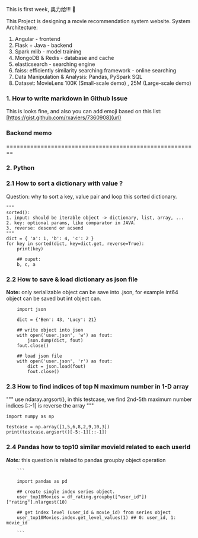 This is first week, 奥力给!!! :facepunch:

This Project is designing a movie recommendation system website.
System Architecture:
1. Angular - frontend
2. Flask + Java - backend
3. Spark mlib - model training
4. MongoDB & Redis - database and cache
5. elasticsearch - searching engine
6. faiss: efficiently similarity searching framework - online searching
7. Data Manipulation & Analysis: Pandas, PySpark SQL
8. Dataset: MovieLens 100K (Small-scale demo) , 25M (Large-scale demo)

### 1. **How to write markdown in Github Issue** 
This is looks fine, and also you can add emoji based on this list: [https://gist.github.com/rxaviers/7360908](url)

### Backend memo
========================================================
### 2. **Python**
### 2.1 How to sort a dictionary with value ?
Question: why to sort a key, value pair and loop this sorted dictionary.

```
"""
sorted():
1. input: should be iterable object -> dictionary, list, array, ...
2. key: optional params, like comparator in JAVA.
3. reverse: descend or acsend
"""
dict = { 'a': 1, 'b': 4, 'c': 2 }
for key in sorted(dict, key=dict.get, reverse=True):
    print(key)

    ## ouput:
    b, c, a

```

### 2.2 How to save & load dictionary as json file

**Note:** only serializable object can be save into .json, for example int64 object can be saved but int object can.

```
    import json

    dict = {'Ben': 43, 'Lucy': 21}

    ## write object into json
    with open('user.json', 'w') as fout:
        json.dump(dict, fout)
	fout.close()

	## load json file
	with open('user.json', 'r') as fout:
	    dict = json.load(fout)
	    fout.close()
```

### 2.3 How to find indices of top N maximum number in 1-D array

"""
use ndaray.argsort(), in this testcase, we find 2nd-5th maximum number indices
[::-1] is reverse the array
"""

```
import numpy as np

testcase = np.array([1,5,6,8,2,9,10,3])
print(testcase.argsort()[-5:-1][::-1])
```

### 2.4 Pandas how to top10 similar movieId related to each userId
***Note:*** this question is related to pandas groupby object operation


	    ```

	    import pandas as pd

	    ## create single index series object.
	    user_top10Movies = df_rating.groupby(["user_id"])["rating"].nlargest(10) 

	    ## get index level (user_id & movie_id) from series object
	    user_top10Movies.index.get_level_values(1) ## 0: user_id, 1: movie_id

	    ```

